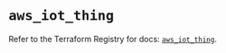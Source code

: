 # `aws_iot_thing`

Refer to the Terraform Registry for docs: [`aws_iot_thing`](https://registry.terraform.io/providers/hashicorp/aws/3.76.1/docs/resources/iot_thing).
